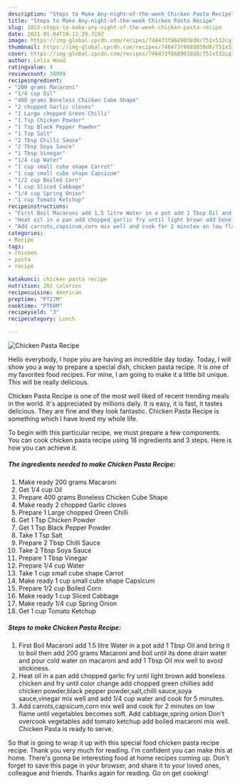 ```yaml
---
description: "Steps to Make Any-night-of-the-week Chicken Pasta Recipe"
title: "Steps to Make Any-night-of-the-week Chicken Pasta Recipe"
slug: 1015-steps-to-make-any-night-of-the-week-chicken-pasta-recipe
date: 2021-01-04T10:13:29.719Z
image: https://img-global.cpcdn.com/recipes/748473f8689038d8/751x532cq70/chicken-pasta-recipe-recipe-main-photo.jpg
thumbnail: https://img-global.cpcdn.com/recipes/748473f8689038d8/751x532cq70/chicken-pasta-recipe-recipe-main-photo.jpg
cover: https://img-global.cpcdn.com/recipes/748473f8689038d8/751x532cq70/chicken-pasta-recipe-recipe-main-photo.jpg
author: Lelia Wood
ratingvalue: 4
reviewcount: 38009
recipeingredient:
- "200 grams Macaroni"
- "1/4 cup Oil"
- "400 grams Boneless Chicken Cube Shape"
- "2 chopped Garlic cloves"
- "1 Large chopped Green Chilli"
- "1 Tsp Chicken Powder"
- "1 Tsp Black Pepper Powder"
- "1 Tsp Salt"
- "2 Tbsp Chilli Sauce"
- "2 Tbsp Soya Sauce"
- "1 Tbsp Vinegar"
- "1/4 cup Water"
- "1 cup small cube shape Carrot"
- "1 cup small cube shape Capsicum"
- "1/2 cup Boiled Corn"
- "1 cup Sliced Cabbage"
- "1/4 cup Spring Onion"
- "1 cup Tomato Ketchup"
recipeinstructions:
- "First Boil Macaroni add 1.5 litre Water in a pot add 1 Tbsp Oil and bring it to boil then add 200 grams Macaroni and boil until its done drain water and pour cold water on macaroni and add 1 Tbsp Oil mix well to avoid stickiness."
- "Heat oil in a pan add chopped garlic fry until light brown add boneless chicken and fry until color change add chopped green chillies add chicken powder,black pepper powder,salt,chilli sauce,soya sauce,vinegar mix well and add 1/4 cup water and cook for 5 minutes."
- "Add carrots,capsicum,corn mix well and cook for 2 minutes on low flame until vegetables becomes soft. Add cabbage,spring onion Don&#39;t overcook vegetables add tomato ketchup add boiled macaroni mix well. Chicken Pasta is ready to serve."
categories:
- Recipe
tags:
- chicken
- pasta
- recipe

katakunci: chicken pasta recipe 
nutrition: 262 calories
recipecuisine: American
preptime: "PT27M"
cooktime: "PT60M"
recipeyield: "3"
recipecategory: Lunch

---
```



![Chicken Pasta Recipe](https://img-global.cpcdn.com/recipes/748473f8689038d8/751x532cq70/chicken-pasta-recipe-recipe-main-photo.jpg)

Hello everybody, I hope you are having an incredible day today. Today, I will show you a way to prepare a special dish, chicken pasta recipe. It is one of my favorites food recipes. For mine, I am going to make it a little bit unique. This will be really delicious.



Chicken Pasta Recipe is one of the most well liked of recent trending meals in the world. It's appreciated by millions daily. It is easy, it is fast, it tastes delicious. They are fine and they look fantastic. Chicken Pasta Recipe is something which I have loved my whole life.


To begin with this particular recipe, we must prepare a few components. You can cook chicken pasta recipe using 18 ingredients and 3 steps. Here is how you can achieve it.

<!--inarticleads1-->

##### The ingredients needed to make Chicken Pasta Recipe:

1. Make ready 200 grams Macaroni
1. Get 1/4 cup Oil
1. Prepare 400 grams Boneless Chicken Cube Shape
1. Make ready 2 chopped Garlic cloves
1. Prepare 1 Large chopped Green Chilli
1. Get 1 Tsp Chicken Powder
1. Get 1 Tsp Black Pepper Powder
1. Take 1 Tsp Salt
1. Prepare 2 Tbsp Chilli Sauce
1. Take 2 Tbsp Soya Sauce
1. Prepare 1 Tbsp Vinegar
1. Prepare 1/4 cup Water
1. Take 1 cup small cube shape Carrot
1. Make ready 1 cup small cube shape Capsicum
1. Prepare 1/2 cup Boiled Corn
1. Make ready 1 cup Sliced Cabbage
1. Make ready 1/4 cup Spring Onion
1. Get 1 cup Tomato Ketchup




<!--inarticleads2-->

##### Steps to make Chicken Pasta Recipe:

1. First Boil Macaroni add 1.5 litre Water in a pot add 1 Tbsp Oil and bring it to boil then add 200 grams Macaroni and boil until its done drain water and pour cold water on macaroni and add 1 Tbsp Oil mix well to avoid stickiness.
1. Heat oil in a pan add chopped garlic fry until light brown add boneless chicken and fry until color change add chopped green chillies add chicken powder,black pepper powder,salt,chilli sauce,soya sauce,vinegar mix well and add 1/4 cup water and cook for 5 minutes.
1. Add carrots,capsicum,corn mix well and cook for 2 minutes on low flame until vegetables becomes soft. Add cabbage,spring onion Don&#39;t overcook vegetables add tomato ketchup add boiled macaroni mix well. Chicken Pasta is ready to serve.




So that is going to wrap it up with this special food chicken pasta recipe recipe. Thank you very much for reading. I'm confident you can make this at home. There's gonna be interesting food at home recipes coming up. Don't forget to save this page in your browser, and share it to your loved ones, colleague and friends. Thanks again for reading. Go on get cooking!

